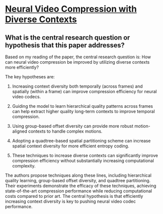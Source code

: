 # [Neural Video Compression with Diverse Contexts](https://arxiv.org/abs/2302.14402)

## What is the central research question or hypothesis that this paper addresses?

 Based on my reading of the paper, the central research question is: How can neural video compression be improved by utilizing diverse contexts more efficiently? 

The key hypotheses are:

1) Increasing context diversity both temporally (across frames) and spatially (within a frame) can improve compression efficiency for neural video codecs. 

2) Guiding the model to learn hierarchical quality patterns across frames can help extract higher quality long-term contexts to improve temporal compression.

3) Using group-based offset diversity can provide more robust motion-aligned contexts to handle complex motions. 

4) Adopting a quadtree-based spatial partitioning scheme can increase spatial context diversity for more efficient entropy coding.

5) These techniques to increase diverse contexts can significantly improve compression efficiency without substantially increasing computational complexity.

The authors propose techniques along these lines, including hierarchical quality learning, group-based offset diversity, and quadtree partitioning. Their experiments demonstrate the efficacy of these techniques, achieving state-of-the-art compression performance while reducing computational costs compared to prior art. The central hypothesis is that efficiently increasing context diversity is key to pushing neural video codec performance.
